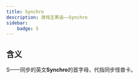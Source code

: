```yaml
---
title: Synchro
description: 游戏王黑话——Synchro
sidebar:
    badge: S
---
```


## 含义

S——同步的英文**Synchro**的首字母，代指同步怪兽卡。
